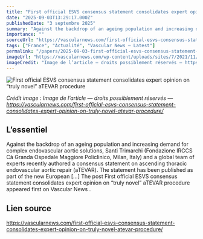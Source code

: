 ```yaml
---
title: "First official ESVS consensus statement consolidates expert opinion on “truly novel” aTEVAR procedure"
date: "2025-09-03T13:29:17.000Z"
publishedDate: "3 septembre 2025"
summary: "Against the backdrop of an ageing population and increasing demand for complex endovascular aortic solutions, Santi Trimarchi (Fondazione IRCCS Cà Granda Ospedale Maggiore Policlinico, Milan, Italy) and a global team of experts recently authored a consensus statement on ascending thoracic endovascular aortic repair (aTEVAR). The statement has been published as part of the new European [&#8230;] The post First official ESVS consensus statement consolidates expert opinion on “truly novel” aTEVAR procedure appeared first on Vascular News ."
importance: ""
sourceUrl: "https://vascularnews.com/first-official-esvs-consensus-statement-consolidates-expert-opinion-on-truly-novel-atevar-procedure/"
tags: ["France", "Actualité", "Vascular News — Latest"]
permalink: "/papers/2025-09-03-first-official-esvs-consensus-statement-consolidates-expert-opinion-on-truly-novel-atevar-procedure"
imageUrl: "https://vascularnews.com/wp-content/uploads/sites/7/2021/11/Team.jpg"
imageCredit: "Image de l’article — droits possiblement réservés — https://vascularnews.com/first-official-esvs-consensus-statement-consolidates-expert-opinion-on-truly-novel-atevar-procedure/"
---
```


![First official ESVS consensus statement consolidates expert opinion on “truly novel” aTEVAR procedure](https://vascularnews.com/wp-content/uploads/sites/7/2021/11/Team.jpg)

*Crédit image : Image de l’article — droits possiblement réservés — https://vascularnews.com/first-official-esvs-consensus-statement-consolidates-expert-opinion-on-truly-novel-atevar-procedure/*

## L’essentiel

Against the backdrop of an ageing population and increasing demand for complex endovascular aortic solutions, Santi Trimarchi (Fondazione IRCCS Cà Granda Ospedale Maggiore Policlinico, Milan, Italy) and a global team of experts recently authored a consensus statement on ascending thoracic endovascular aortic repair (aTEVAR). The statement has been published as part of the new European [&#8230;] The post First official ESVS consensus statement consolidates expert opinion on “truly novel” aTEVAR procedure appeared first on Vascular News .

## Lien source

https://vascularnews.com/first-official-esvs-consensus-statement-consolidates-expert-opinion-on-truly-novel-atevar-procedure/
